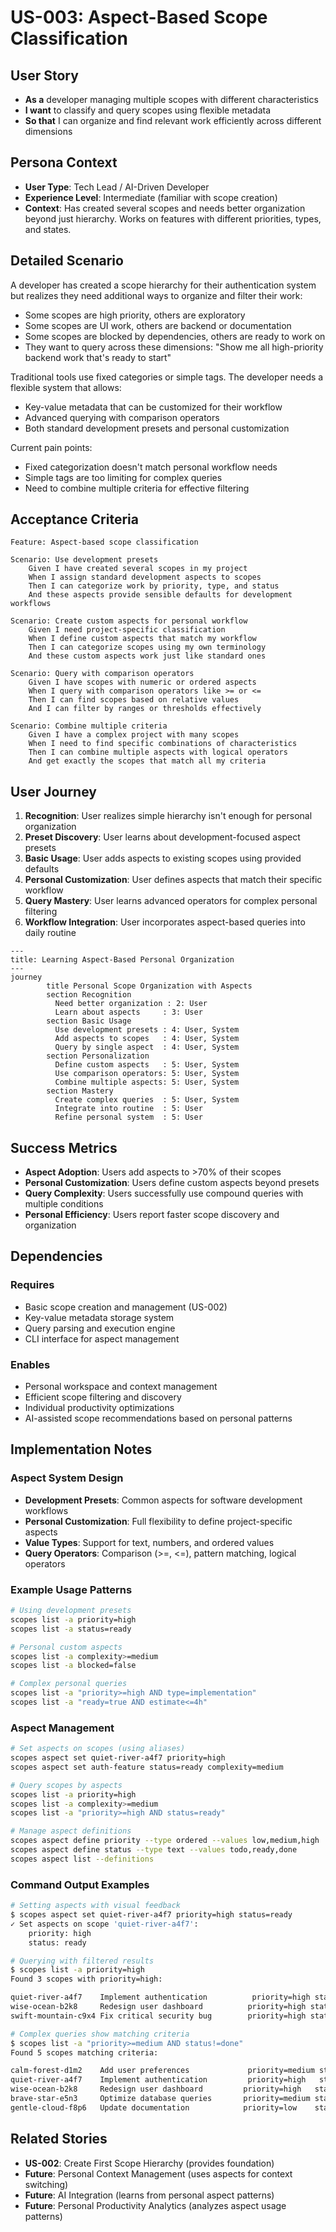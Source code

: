 # US-003: Aspect-Based Scope Classification

## User Story

- **As a** developer managing multiple scopes with different characteristics
- **I want** to classify and query scopes using flexible metadata
- **So that** I can organize and find relevant work efficiently across different dimensions

## Persona Context

- **User Type**: Tech Lead / AI-Driven Developer
- **Experience Level**: Intermediate (familiar with scope creation)
- **Context**: Has created several scopes and needs better organization beyond just hierarchy. Works on features with different priorities, types, and states.

## Detailed Scenario

A developer has created a scope hierarchy for their authentication system but realizes they need additional ways to organize and filter their work:

- Some scopes are high priority, others are exploratory
- Some scopes are UI work, others are backend or documentation
- Some scopes are blocked by dependencies, others are ready to work on
- They want to query across these dimensions: "Show me all high-priority backend work that's ready to start"

Traditional tools use fixed categories or simple tags. The developer needs a flexible system that allows:
- Key-value metadata that can be customized for their workflow
- Advanced querying with comparison operators
- Both standard development presets and personal customization

Current pain points:
- Fixed categorization doesn't match personal workflow needs
- Simple tags are too limiting for complex queries
- Need to combine multiple criteria for effective filtering

## Acceptance Criteria

```gherkin
Feature: Aspect-based scope classification

Scenario: Use development presets
    Given I have created several scopes in my project
    When I assign standard development aspects to scopes
    Then I can categorize work by priority, type, and status
    And these aspects provide sensible defaults for development workflows

Scenario: Create custom aspects for personal workflow
    Given I need project-specific classification
    When I define custom aspects that match my workflow
    Then I can categorize scopes using my own terminology
    And these custom aspects work just like standard ones

Scenario: Query with comparison operators
    Given I have scopes with numeric or ordered aspects
    When I query with comparison operators like >= or <=
    Then I can find scopes based on relative values
    And I can filter by ranges or thresholds effectively

Scenario: Combine multiple criteria
    Given I have a complex project with many scopes
    When I need to find specific combinations of characteristics
    Then I can combine multiple aspects with logical operators
    And get exactly the scopes that match all my criteria
```

## User Journey

1. **Recognition**: User realizes simple hierarchy isn't enough for personal organization
2. **Preset Discovery**: User learns about development-focused aspect presets
3. **Basic Usage**: User adds aspects to existing scopes using provided defaults
4. **Personal Customization**: User defines aspects that match their specific workflow
5. **Query Mastery**: User learns advanced operators for complex personal filtering
6. **Workflow Integration**: User incorporates aspect-based queries into daily routine

```mermaid
---
title: Learning Aspect-Based Personal Organization
---
journey
        title Personal Scope Organization with Aspects
        section Recognition
          Need better organization : 2: User
          Learn about aspects     : 3: User
        section Basic Usage
          Use development presets : 4: User, System
          Add aspects to scopes   : 4: User, System
          Query by single aspect  : 4: User, System
        section Personalization
          Define custom aspects   : 5: User, System
          Use comparison operators: 5: User, System
          Combine multiple aspects: 5: User, System
        section Mastery
          Create complex queries  : 5: User, System
          Integrate into routine  : 5: User
          Refine personal system  : 5: User
```

## Success Metrics

- **Aspect Adoption**: Users add aspects to >70% of their scopes
- **Personal Customization**: Users define custom aspects beyond presets
- **Query Complexity**: Users successfully use compound queries with multiple conditions
- **Personal Efficiency**: Users report faster scope discovery and organization

## Dependencies

### Requires
- Basic scope creation and management (US-002)
- Key-value metadata storage system
- Query parsing and execution engine
- CLI interface for aspect management

### Enables
- Personal workspace and context management
- Efficient scope filtering and discovery
- Individual productivity optimizations
- AI-assisted scope recommendations based on personal patterns

## Implementation Notes

### Aspect System Design
- **Development Presets**: Common aspects for software development workflows
- **Personal Customization**: Full flexibility to define project-specific aspects
- **Value Types**: Support for text, numbers, and ordered values
- **Query Operators**: Comparison (>=, <=), pattern matching, logical operators

### Example Usage Patterns
```bash
# Using development presets
scopes list -a priority=high
scopes list -a status=ready

# Personal custom aspects
scopes list -a complexity>=medium
scopes list -a blocked=false

# Complex personal queries
scopes list -a "priority>=high AND type=implementation"
scopes list -a "ready=true AND estimate<=4h"
```

### Aspect Management
```bash
# Set aspects on scopes (using aliases)
scopes aspect set quiet-river-a4f7 priority=high
scopes aspect set auth-feature status=ready complexity=medium

# Query scopes by aspects
scopes list -a priority=high
scopes list -a complexity>=medium
scopes list -a "priority>=high AND status=ready"

# Manage aspect definitions
scopes aspect define priority --type ordered --values low,medium,high
scopes aspect define status --type text --values todo,ready,done
scopes aspect list --definitions
```

### Command Output Examples
```bash
# Setting aspects with visual feedback
$ scopes aspect set quiet-river-a4f7 priority=high status=ready
✓ Set aspects on scope 'quiet-river-a4f7':
    priority: high
    status: ready

# Querying with filtered results
$ scopes list -a priority=high
Found 3 scopes with priority=high:

quiet-river-a4f7    Implement authentication          priority=high status=ready
wise-ocean-b2k8     Redesign user dashboard          priority=high status=todo
swift-mountain-c9x4 Fix critical security bug        priority=high status=done

# Complex queries show matching criteria
$ scopes list -a "priority>=medium AND status!=done"
Found 5 scopes matching criteria:

calm-forest-d1m2    Add user preferences             priority=medium status=todo
quiet-river-a4f7    Implement authentication         priority=high   status=ready
wise-ocean-b2k8     Redesign user dashboard         priority=high   status=todo
brave-star-e5n3     Optimize database queries       priority=medium status=ready
gentle-cloud-f8p6   Update documentation            priority=low    status=todo
```

## Related Stories

- **US-002**: Create First Scope Hierarchy (provides foundation)
- **Future**: Personal Context Management (uses aspects for context switching)
- **Future**: AI Integration (learns from personal aspect patterns)
- **Future**: Personal Productivity Analytics (analyzes aspect usage patterns)

